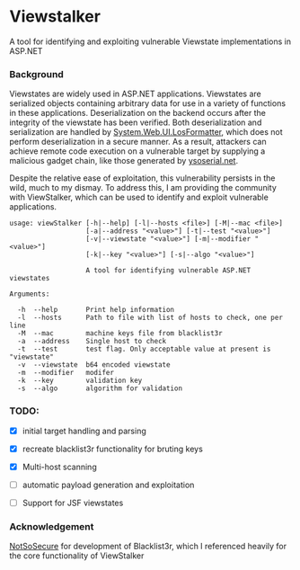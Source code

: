 # Viewstalker
A tool for identifying and exploiting vulnerable Viewstate implementations in ASP.NET 


### Background

Viewstates are widely used in ASP.NET applications. Viewstates are serialized objects containing arbitrary data for use in a variety of functions in these applications. Deserialization on the backend occurs after the integrity of the viewstate has been verified. Both deserialization and serialization are handled by [System.Web.UI.LosFormatter](https://docs.microsoft.com/en-us/dotnet/api/system.web.ui.losformatter?view=netframework-4.8), which does not perform deserialization in a secure manner. As a result, attackers can achieve remote code execution on a vulnerable target by supplying a malicious gadget chain, like those generated by [ysoserial.net](https://github.com/pwntester/ysoserial.net).

Despite the relative ease of exploitation, this vulnerability persists in the wild, much to my dismay. To address this, I am providing the community with ViewStalker, which can be used to identify and exploit vulnerable applications. 

```
usage: viewStalker [-h|--help] [-l|--hosts <file>] [-M|--mac <file>]
                   [-a|--address "<value>"] [-t|--test "<value>"]
                   [-v|--viewstate "<value>"] [-m|--modifier "<value>"]
                   [-k|--key "<value>"] [-s|--algo "<value>"]

                   A tool for identifying vulnerable ASP.NET viewstates

Arguments:

  -h  --help       Print help information
  -l  --hosts      Path to file with list of hosts to check, one per line
  -M  --mac        machine keys file from blacklist3r
  -a  --address    Single host to check
  -t  --test       test flag. Only acceptable value at present is "viewstate"
  -v  --viewstate  b64 encoded viewstate
  -m  --modifier   modifer
  -k  --key        validation key
  -s  --algo       algorithm for validation

```





### TODO:
- [x] initial target handling and parsing
- [x] recreate blacklist3r functionality for bruting keys
- [x] Multi-host scanning
- [ ] automatic payload generation and exploitation
- [ ] Support for JSF viewstates


### Acknowledgement 
[NotSoSecure](https://github.com/NotSoSecure) for development of Blacklist3r, which I referenced heavily for the core functionality of ViewStalker
